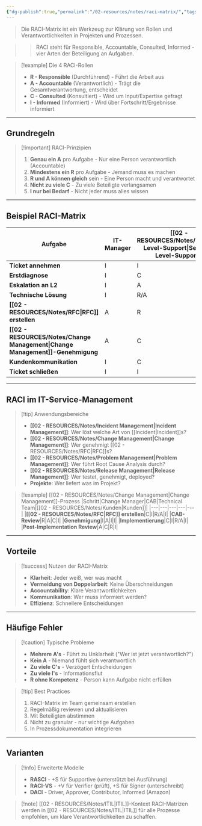 ```yaml
---
{"dg-publish":true,"permalink":"/02-resources/notes/raci-matrix/","tags":["projektmanagement/methodik","GFN/LF06"],"noteIcon":"","updated":"2025-10-24T13:01:51.540+02:00"}
---
```



>Die RACI-Matrix ist ein Werkzeug zur Klärung von Rollen und Verantwortlichkeiten in Projekten und Prozessen.

>>RACI steht für Responsible, Accountable, Consulted, Informed - vier Arten der Beteiligung an Aufgaben.

>[!example] Die 4 RACI-Rollen
>- **R - Responsible** (Durchführend) - Führt die Arbeit aus
>- **A - Accountable** (Verantwortlich) - Trägt die Gesamtverantwortung, entscheidet
>- **C - Consulted** (Konsultiert) - Wird um Input/Expertise gefragt
>- **I - Informed** (Informiert) - Wird über Fortschritt/Ergebnisse informiert

---

## Grundregeln

>[!important] RACI-Prinzipien
>1. **Genau ein A** pro Aufgabe - Nur eine Person verantwortlich (Accountable)
>2. **Mindestens ein R** pro Aufgabe - Jemand muss es machen
>3. **R und A können gleich** sein - Eine Person macht und verantwortet
>4. **Nicht zu viele C** - Zu viele Beteiligte verlangsamen
>5. **I nur bei Bedarf** - Nicht jeder muss alles wissen

---

## Beispiel RACI-Matrix

|Aufgabe|IT-Manager|[[02 - RESOURCES/Notes/Second-Level-Support\|Second-Level-Support]]|[[02 - RESOURCES/Notes/First-Level-Support\|First-Level-Support]]|[[02 - RESOURCES/Notes/Kunden\|Kunden]]|
|---|---|---|---|---|
|**Ticket annehmen**|I|I|R/A|I|
|**Erstdiagnose**|I|C|R/A|I|
|**Eskalation an L2**|I|A|R|I|
|**Technische Lösung**|I|R/A|C|I|
|**[[02 - RESOURCES/Notes/RFC\|RFC]] erstellen**|A|R|I|I|
|**[[02 - RESOURCES/Notes/Change Management\|Change Management]]-Genehmigung**|A|C|I|I|
|**Kundenkommunikation**|I|C|R/A|I|
|**Ticket schließen**|I|I|R/A|I|

---

## RACI im IT-Service-Management

>[!tip] Anwendungsbereiche
>- **[[02 - RESOURCES/Notes/Incident Management\|Incident Management]]**: Wer löst welche Art von [[Incident\|Incident]]s?
>- **[[02 - RESOURCES/Notes/Change Management\|Change Management]]**: Wer genehmigt [[02 - RESOURCES/Notes/RFC\|RFC]]s?
>- **[[02 - RESOURCES/Notes/Problem Management\|Problem Management]]**: Wer führt Root Cause Analysis durch?
>- **[[02 - RESOURCES/Notes/Release Management\|Release Management]]**: Wer testet, genehmigt, deployed?
>- **Projekte**: Wer liefert was im Projekt?

>[!example] [[02 - RESOURCES/Notes/Change Management\|Change Management]]-Prozess
>|Schritt|Change Manager|CAB|Technical Team|[[02 - RESOURCES/Notes/Kunden\|Kunden]]|
>|---|---|---|---|---|
|**[[02 - RESOURCES/Notes/RFC\|RFC]] erstellen**|C|I|R/A|I|
>|**CAB-Review**|R|A|C|I|
>|**Genehmigung**|I|A|I|I|
>|**Implementierung**|C|I|R/A|I|
>|**Post-Implementation Review**|A|C|R|I|

---

## Vorteile

>[!success] Nutzen der RACI-Matrix
>- **Klarheit**: Jeder weiß, wer was macht
>- **Vermeidung von Doppelarbeit**: Keine Überschneidungen
>- **Accountability**: Klare Verantwortlichkeiten
>- **Kommunikation**: Wer muss informiert werden?
>- **Effizienz**: Schnellere Entscheidungen

---

## Häufige Fehler

>[!caution] Typische Probleme
>- **Mehrere A's** - Führt zu Unklarheit ("Wer ist jetzt verantwortlich?")
>- **Kein A** - Niemand fühlt sich verantwortlich
>- **Zu viele C's** - Verzögert Entscheidungen
>- **Zu viele I's** - Informationsflut
>- **R ohne Kompetenz** - Person kann Aufgabe nicht erfüllen

>[!tip] Best Practices
>1. RACI-Matrix im Team gemeinsam erstellen
>2. Regelmäßig reviewen und aktualisieren
>3. Mit Beteiligten abstimmen
>4. Nicht zu granular - nur wichtige Aufgaben
>5. In Prozessdokumentation integrieren

---

## Varianten

>[!info] Erweiterte Modelle
>- **RASCI** - +S für Supportive (unterstützt bei Ausführung)
>- **RACI-VS** - +V für Verifier (prüft), +S für Signer (unterschreibt)
>- **DACI** - Driver, Approver, Contributor, Informed (Amazon)

>[!note] [[02 - RESOURCES/Notes/ITIL\|ITIL]]-Kontext
>RACI-Matrizen werden in [[02 - RESOURCES/Notes/ITIL\|ITIL]] für alle Prozesse empfohlen, um klare Verantwortlichkeiten zu schaffen.
